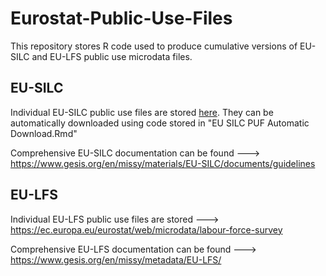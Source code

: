 # Eurostat-Public-Use-Files

This repository stores R code used to produce cumulative versions of EU-SILC and EU-LFS public use microdata files.

## EU-SILC

Individual EU-SILC public use files are stored [here](https://ec.europa.eu/eurostat/web/microdata/statistics-on-income-and-living-conditions). They can be automatically downloaded using code stored in "EU SILC PUF Automatic Download.Rmd"

Comprehensive EU-SILC documentation can be found ---> https://www.gesis.org/en/missy/materials/EU-SILC/documents/guidelines

## EU-LFS

Individual EU-LFS public use files are stored ---> https://ec.europa.eu/eurostat/web/microdata/labour-force-survey

Comprehensive EU-LFS documentation can be found ---> https://www.gesis.org/en/missy/metadata/EU-LFS/
